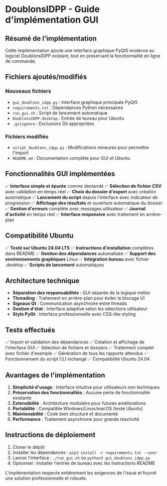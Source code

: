 # DoublonsIDPP - Guide d'implémentation GUI

## Résumé de l'implémentation

Cette implémentation ajoute une interface graphique PyQt5 moderne au logiciel DoublonsIDPP existant, tout en préservant la fonctionnalité en ligne de commande.

## Fichiers ajoutés/modifiés

### Nouveaux fichiers

- `gui_doublons_idpp.py` : Interface graphique principale PyQt5
- `requirements.txt` : Dépendances Python nécessaires
- `run_gui.sh` : Script de lancement automatique
- `DoublonsIDPP.desktop` : Entrée de bureau pour Ubuntu
- `.gitignore` : Exclusions Git appropriées

### Fichiers modifiés

- `script_doublons_idpp.py` : Modifications mineures pour permettre l'import
- `README.md` : Documentation complète pour GUI et Ubuntu

## Fonctionnalités GUI implémentées

✅ **Interface simple et épurée** comme demandé
✅ **Sélection de fichier CSV** avec validation en temps réel
✅ **Choix du dossier d'export** avec création automatique
✅ **Lancement du script** depuis l'interface avec indicateur de progression
✅ **Affichage des résultats** et ouverture automatique du dossier
✅ **Gestion d'erreurs** complète avec messages utilisateur
✅ **Journal d'activité** en temps réel
✅ **Interface responsive** avec traitement en arrière-plan

## Compatibilité Ubuntu

✅ **Testé sur Ubuntu 24.04 LTS**
✅ **Instructions d'installation** complètes dans README
✅ **Gestion des dépendances** automatisée
✅ **Support des environnements graphiques** Linux
✅ **Intégration bureau** avec fichier .desktop
✅ **Scripts de lancement** automatiques

## Architecture technique

- **Séparation des responsabilités** : GUI séparée de la logique métier
- **Threading** : Traitement en arrière-plan pour éviter le blocage UI
- **Signaux Qt** : Communication asynchrone entre threads
- **Gestion d'état** : Interface adaptive selon les sélections utilisateur
- **Style PyQt** : Interface professionnelle avec CSS-like styling

## Tests effectués

✅ Import et validation des dépendances
✅ Création et affichage de l'interface GUI
✅ Sélection de fichiers et dossiers
✅ Traitement complet avec fichier d'exemple
✅ Génération de tous les rapports attendus
✅ Fonctionnement du script CLI inchangé
✅ Compatibilité Ubuntu 24.04

## Avantages de l'implémentation

1. **Simplicité d'usage** : Interface intuitive pour utilisateurs non techniques
2. **Préservation des fonctionnalités** : Aucune perte de fonctionnalité existante
3. **Extensibilité** : Architecture modulaire pour futures améliorations
4. **Portabilité** : Compatible Windows/Linux/macOS (testé Ubuntu)
5. **Maintenabilité** : Code bien structuré et documenté
6. **Performance** : Traitement asynchrone pour grande réactivité

## Instructions de déploiement

1. Cloner le dépôt
2. Installer les dépendances : `pip3 install -r requirements.txt --user`
3. Lancer l'interface : `./run_gui.sh` ou `python3 gui_doublons_idpp.py`
4. Optionnel : Installer l'entrée de bureau avec les instructions README

L'implémentation respecte entièrement les exigences de l'issue et fournit une solution professionnelle et robuste.